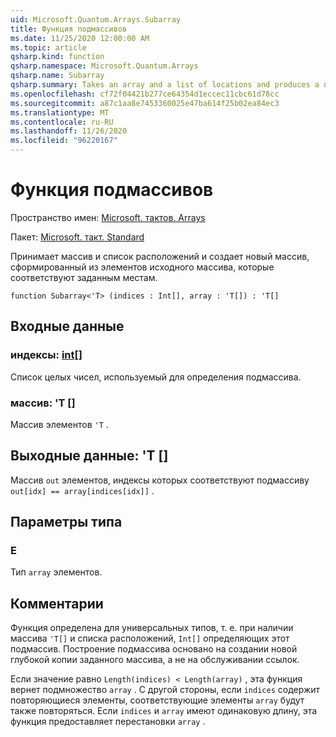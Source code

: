 ```yaml
---
uid: Microsoft.Quantum.Arrays.Subarray
title: Функция подмассивов
ms.date: 11/25/2020 12:00:00 AM
ms.topic: article
qsharp.kind: function
qsharp.namespace: Microsoft.Quantum.Arrays
qsharp.name: Subarray
qsharp.summary: Takes an array and a list of locations and produces a new array formed from the elements of the original array that match the given locations.
ms.openlocfilehash: cf72f04421b277ce64354d1eccec11cbc61d78cc
ms.sourcegitcommit: a87c1aa8e7453360025e47ba614f25b02ea84ec3
ms.translationtype: MT
ms.contentlocale: ru-RU
ms.lasthandoff: 11/26/2020
ms.locfileid: "96220167"
---
```

# <a name="subarray-function"></a>Функция подмассивов

Пространство имен: [Microsoft. тактов. Arrays](xref:Microsoft.Quantum.Arrays)

Пакет: [Microsoft. такт. Standard](https://nuget.org/packages/Microsoft.Quantum.Standard)


Принимает массив и список расположений и создает новый массив, сформированный из элементов исходного массива, которые соответствуют заданным местам.

```qsharp
function Subarray<'T> (indices : Int[], array : 'T[]) : 'T[]
```


## <a name="input"></a>Входные данные

### <a name="indices--int"></a>индексы: [int](xref:microsoft.quantum.lang-ref.int)[]

Список целых чисел, используемый для определения подмассива.


### <a name="array--t"></a>массив: 'T []

Массив элементов `'T` .



## <a name="output--t"></a>Выходные данные: 'T []

Массив `out` элементов, индексы которых соответствуют подмассиву `out[idx] == array[indices[idx]]` .

## <a name="type-parameters"></a>Параметры типа

### <a name="t"></a>Е

Тип `array` элементов.

## <a name="remarks"></a>Комментарии

Функция определена для универсальных типов, т. е. при наличии массива `'T[]` и списка расположений, `Int[]` определяющих этот подмассив.
Построение подмассива основано на создании новой глубокой копии заданного массива, а не на обслуживании ссылок.

Если значение равно `Length(indices) < Length(array)` , эта функция вернет подмножество `array` . С другой стороны, если `indices` содержит повторяющиеся элементы, соответствующие элементы `array` будут также повторяться.
Если `indices` и `array` имеют одинаковую длину, эта функция предоставляет перестановки `array` .